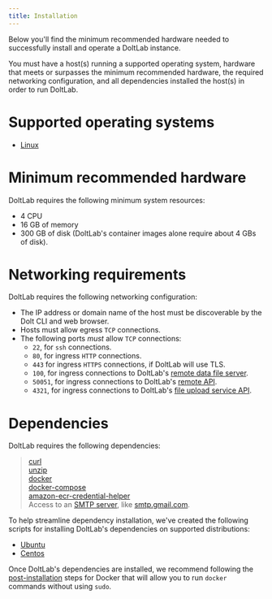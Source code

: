 ```yaml
---
title: Installation
---
```


Below you'll find the minimum recommended hardware needed to successfully install and operate a DoltLab instance.

You must have a host(s) running a supported operating system, hardware that meets or surpasses the minimum recommended hardware, the required networking configuration, and all dependencies installed the host(s) in order to run DoltLab.

# Supported operating systems

- [Linux](./installation/pre-installer-linux.md)

# Minimum recommended hardware

DoltLab requires the following minimum system resources:

* 4 CPU
* 16 GB of memory
* 300 GB of disk (DoltLab's container images alone require about 4 GBs of disk).

# Networking requirements

DoltLab requires the following networking configuration:

* The IP address or domain name of the host must be discoverable by the Dolt CLI and web browser.
* Hosts must allow egress `TCP` connections.
* The following ports _must_ allow `TCP` connections:
  * `22`, for `ssh` connections.
  * `80`, for ingress `HTTP` connections.
  * `443` for ingress `HTTPS` connections, if DoltLab will use TLS.
  * `100`, for ingress connections to DoltLab's [remote data file server](https://www.dolthub.com/blog/2022-02-25-doltlab-101-services-and-roadmap/#doltlab-remoteapi-server).
  * `50051`, for ingress connections to DoltLab's [remote API](https://www.dolthub.com/blog/2022-02-25-doltlab-101-services-and-roadmap/#doltlab-remoteapi-server).
  * `4321`, for ingress connections to DoltLab's [file upload service API](https://www.dolthub.com/blog/2022-02-25-doltlab-101-services-and-roadmap/#doltlab-file-service-api-server).

# Dependencies

DoltLab requires the following dependencies:

> [curl](https://www.tecmint.com/install-curl-in-linux/)<br/>
> [unzip](https://www.tecmint.com/install-zip-and-unzip-in-linux/)<br/>
> [docker](https://docs.docker.com/engine/install/)<br/>
> [docker-compose](https://docs.docker.com/compose/install/)<br/>
> [amazon-ecr-credential-helper](https://github.com/awslabs/amazon-ecr-credential-helper)<br/>
> Access to an [SMTP server](https://aws.amazon.com/what-is/smtp/), like [smtp.gmail.com](https://support.google.com/a/answer/176600?hl=en).

To help streamline dependency installation, we've created the following scripts for installing DoltLab's dependencies on supported distributions:

- [Ubuntu](https://github.com/dolthub/doltlab-issues/blob/main/scripts/ubuntu_install.sh)
- [Centos](https://github.com/dolthub/doltlab-issues/blob/main/scripts/centos_install.sh)

Once DoltLab's dependencies are installed, we recommend following the [post-installation](https://docs.docker.com/engine/install/linux-postinstall/) steps for Docker that will allow you to run `docker` commands without using `sudo`.
